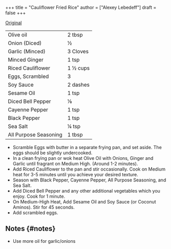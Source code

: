 +++
title = "Cauliflower Fried Rice"
author = ["Alexey Lebedeff"]
draft = false
+++

[Original](http://yourfriendsj.com/recipes/cauliflower-fried-rice-recipe/)

|                       |          |
|-----------------------|----------|
| Olive oil             | 2 tbsp   |
| Onion (Diced)         | ½        |
| Garlic (Minced)       | 3 Cloves |
| Minced Ginger         | 1 tsp    |
| Riced Cauliflower     | 1 ½ cups |
| Eggs, Scrambled       | 3        |
| Soy Sauce             | 2 dashes |
| Sesame Oil            | 1 tsp    |
| Diced Bell Pepper     | ⅛        |
| Cayenne Pepper        | 1 tsp    |
| Black Pepper          | 1 tsp    |
| Sea Salt              | ¼ tsp    |
| All Purpose Seasoning | 1 tbsp   |

-   Scramble Eggs with butter in a separate frying pan, and set aside. The eggs should be slightly undercooked.
-   In a clean frying pan or wok heat Olive Oil with Onions, Ginger and Garlic until fragrant on Medium High. (Around 1-2 minutes).
-   Add Riced Cauliflower to the pan and stir occasionally. Cook on Medium heat for 3-5 minutes until you achieve your desired texture.
-   Season with Black Pepper, Cayenne Pepper, All Purpose Seasoning, and Sea Salt.
-   Add Diced Bell Pepper and any other additional vegetables which you enjoy. Cook for 1 minute.
-   On Medium-High Heat, Add Sesame Oil and Soy Sauce (or Coconut Aminos). Stir for 45 seconds.
-   Add scrambled eggs.


## Notes {#notes}

-   Use more oil for garlic/onions
